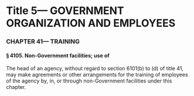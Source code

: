 
# Title 5— GOVERNMENT ORGANIZATION AND EMPLOYEES
### CHAPTER 41— TRAINING
#### § 4105. Non-Government facilities; use of

The head of an agency, without regard to section 6101(b) to (d) of title 41, may make agreements or other arrangements for the training of employees of the agency by, in, or through non-Government facilities under this chapter.
